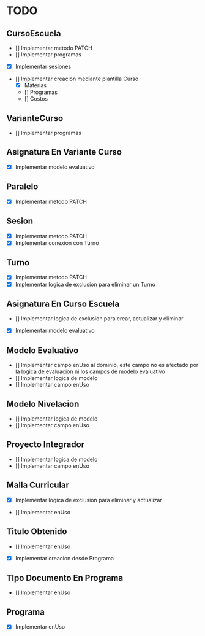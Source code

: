 # TODO

## CursoEscuela

- [] Implementar metodo PATCH
- [] Implementar programas
- [x] Implementar sesiones
- [] Implementar creacion mediante plantilla Curso
  - [x] Materias
  - [] Programas
  - [] Costos

## VarianteCurso

- [] Implementar programas

## Asignatura En Variante Curso

- [x] Implementar modelo evaluativo

## Paralelo

- [x] Implementar metodo PATCH

## Sesion

- [x] Implementar metodo PATCH
- [x] Implementar conexion con Turno

## Turno

- [x] Implementar metodo PATCH
- [x] Implementar logica de exclusion para eliminar un Turno

## Asignatura En Curso Escuela

- [] Implementar logica de exclusion para crear, actualizar y eliminar
- [x] Implementar modelo evaluativo

## Modelo Evaluativo

- [] Implementar campo enUso al dominio, este campo no es afectado por la logica de evaluacion ni los campos de modelo evaluativo
- [] Implementar logica de modelo
- [] Implementar campo enUso

## Modelo Nivelacion

- [] Implementar logica de modelo
- [] Implementar campo enUso

## Proyecto Integrador

- [] Implementar logica de modelo
- [] Implementar campo enUso

## Malla Curricular

- [x] Implementar logica de exclusion para eliminar y actualizar
- [] Implementar enUso

## Titulo Obtenido

- [] Implementar enUso
- [x] Implementar creacion desde Programa

## TIpo Documento En Programa

- [] Implementar enUso

## Programa

- [x] Implementar enUso
